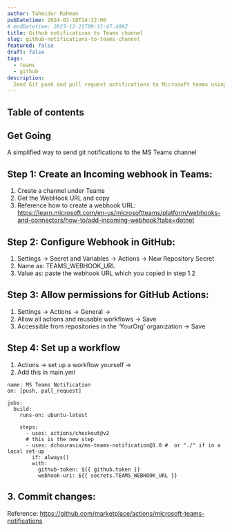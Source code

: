 ```yaml
---
author: Tahmidur Rahman
pubDatetime: 2024-02-18T14:32:00
# modDatetime: 2023-12-21T09:12:47.400Z
title: Github notifications to Teams channel
slug: github-notifications-to-teams-channel
featured: false
draft: false
tags:
  - teams
  - github
description:
  Send Git push and pull request notifications to Microsoft teams using GitHub Actions
---
```


## Table of contents

## Get Going
A simplified way to send git notifications to the MS Teams channel

## Step 1: Create an Incoming webhook in Teams:
1. Create a channel under Teams
2. Get the WebHook URL and copy
3. Reference how to create a webhook URL: https://learn.microsoft.com/en-us/microsoftteams/platform/webhooks-and-connectors/how-to/add-incoming-webhook?tabs=dotnet

## Step 2: Configure Webhook in GitHub:
1. Settings -> Secret and Variables -> Actions -> New Repository Secret
2. Name as: TEAMS_WEBHOOK_URL
3. Value as: paste the webhook URL which you copied in step 1.2

## Step 3: Allow permissions for GitHub Actions:
1. Settings -> Actions -> General ->
2. Allow all actions and reusable workflows -> Save
3. Accessible from repositories in the ‘YourOrg’ organization -> Save

## Step 4: Set up a workflow
1. Actions -> set up a workflow yourself ->
2. Add this in main.yml

```
name: MS Teams Notification
on: [push, pull_request]

jobs:
  build:
    runs-on: ubuntu-latest

    steps:
      - uses: actions/checkout@v2
      # this is the new step
      - uses: dchourasia/ms-teams-notification@1.0 #  or "./" if in a local set-up
        if: always()
        with:
          github-token: ${{ github.token }}
          webhook-uri: ${{ secrets.TEAMS_WEBHOOK_URL }}
```

## 3. Commit changes:
Reference: https://github.com/marketplace/actions/microsoft-teams-notifications